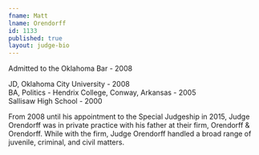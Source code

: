 ```yaml
---
fname: Matt
lname: Orendorff
id: 1133
published: true
layout: judge-bio
---
```

Admitted to the Oklahoma Bar - 2008

JD, Oklahoma City University - 2008  
BA, Politics - Hendrix College, Conway, Arkansas - 2005  
Sallisaw High School - 2000

From 2008 until his appointment to the Special Judgeship in 2015, Judge
Orendorff was in private practice with his father at their firm,
Orendorff & Orendorff. While with the firm, Judge Orendorff handled a
broad range of juvenile, criminal, and civil matters.
